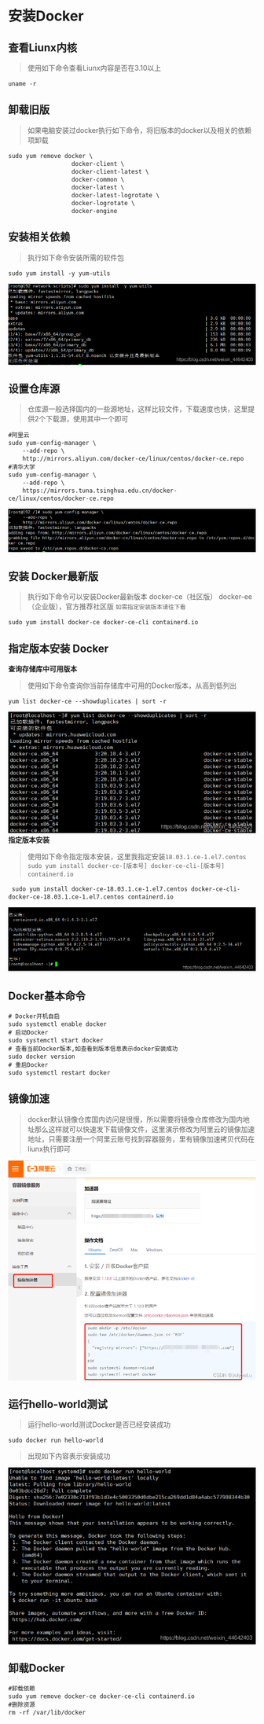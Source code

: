 ﻿# 安装Docker
## 查看Liunx内核
> 使用如下命令查看Liunx内容是否在3.10以上
~~~shell
uname -r
~~~
## 卸载旧版
>如果电脑安装过docker执行如下命令，将旧版本的docker以及相关的依赖项卸载
~~~shell
sudo yum remove docker \
                  docker-client \
                  docker-client-latest \
                  docker-common \
                  docker-latest \
                  docker-latest-logrotate \
                  docker-logrotate \
                  docker-engine
~~~
## 安装相关依赖
>执行如下命令安装所需的软件包
~~~shell
sudo yum install -y yum-utils
~~~
![在这里插入图片描述](./images/20210502180409238.png)

## 设置仓库源
> 仓库源一般选择国内的一些源地址，这样比较文件，下载速度也快，这里提供2个下载源，使用其中一个即可
~~~shell
#阿里云
sudo yum-config-manager \
    --add-repo \
    http://mirrors.aliyun.com/docker-ce/linux/centos/docker-ce.repo
#清华大学
sudo yum-config-manager \
	--add-repo \
	https://mirrors.tuna.tsinghua.edu.cn/docker-ce/linux/centos/docker-ce.repo
~~~
![在这里插入图片描述](./images/20210502180453746.png)

## 安装 Docker最新版
> 执行如下命令可以安装Docker最新版本 docker-ce（社区版） docker-ee（企业版），官方推荐社区版
> `如需指定安装版本请往下看`
~~~shell
sudo yum install docker-ce docker-ce-cli containerd.io
~~~
## 指定版本安装 Docker
**查询存储库中可用版本**
> 使用如下命令查询你当前存储库中可用的Docker版本，从高到低列出
~~~shell
yum list docker-ce --showduplicates | sort -r
~~~
![在这里插入图片描述](./images/20210301162753784.png)
**指定版本安装**

> 使用如下命令指定版本安装，这里我指定安装`18.03.1.ce-1.el7.centos`
> `sudo yum install docker-ce-[版本号] docker-ce-cli-[版本号] containerd.io`
~~~shell
 sudo yum install docker-ce-18.03.1.ce-1.el7.centos docker-ce-cli-docker-ce-18.03.1.ce-1.el7.centos containerd.io
~~~
![在这里插入图片描述](./images/20210301163158144.png)
## Docker基本命令
~~~shell
# Docker开机自启
sudo systemctl enable docker
# 启动Docker
sudo systemctl start docker
# 查看当前Docker版本,如查看到版本信息表示docker安装成功
sudo docker version
# 重启Docker
sudo systemctl restart docker
~~~

## 镜像加速
> docker默认镜像仓库国内访问是很慢，所以需要将镜像仓库修改为国内地址那么这样就可以快速发下载镜像文件，这里演示修改为阿里云的镜像加速地址，只需要注册一个阿里云账号找到容器服务，里有镜像加速拷贝代码在liunx执行即可



![在这里插入图片描述](./images/69dde99d0a57415098f7ab787b38ed2f.png)



## 运行hello-world测试
> 运行hello-world测试Docker是否已经安装成功
~~~shell
sudo docker run hello-world
~~~
> 出现如下内容表示安装成功


![在这里插入图片描述](./images/20210301170512133.png)

## 卸载Docker
~~~shell
#卸载依赖
sudo yum remove docker-ce docker-ce-cli containerd.io
#删除资源
rm -rf /var/lib/docker
~~~

